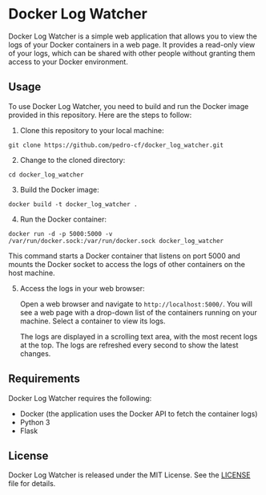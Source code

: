 # Docker Log Watcher

Docker Log Watcher is a simple web application that allows you to view the logs of your Docker containers in a web page. It provides a read-only view of your logs, which can be shared with other people without granting them access to your Docker environment.

## Usage

To use Docker Log Watcher, you need to build and run the Docker image provided in this repository. Here are the steps to follow:

1. Clone this repository to your local machine:

```
git clone https://github.com/pedro-cf/docker_log_watcher.git
```

2. Change to the cloned directory:

```
cd docker_log_watcher
```

3. Build the Docker image:

```
docker build -t docker_log_watcher .
```

4. Run the Docker container:

```
docker run -d -p 5000:5000 -v /var/run/docker.sock:/var/run/docker.sock docker_log_watcher
```

   This command starts a Docker container that listens on port 5000 and mounts the Docker socket to access the logs of other containers on the host machine.

5. Access the logs in your web browser:

   Open a web browser and navigate to `http://localhost:5000/`. You will see a web page with a drop-down list of the containers running on your machine. Select a container to view its logs.

   The logs are displayed in a scrolling text area, with the most recent logs at the top. The logs are refreshed every second to show the latest changes.

## Requirements

Docker Log Watcher requires the following:

* Docker (the application uses the Docker API to fetch the container logs)
* Python 3
* Flask

## License

Docker Log Watcher is released under the MIT License. See the [LICENSE](LICENSE) file for details.
